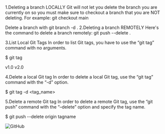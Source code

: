 1.Deleting a branch LOCALLY
Git will not let you delete the branch you are currently on so you must make sure to checkout a branch that you are NOT deleting. For example: git checkout main

Delete a branch with git branch -d <branch>.
2.Deleting a branch REMOTELY
Here's the command to delete a branch remotely: git push <remote> --delete <branch>.

3.List Local Git Tags
In order to list Git tags, you have to use the “git tag” command with no arguments.

$ git tag

v1.0
v2.0

4.Delete a local Git tag
In order to delete a local Git tag, use the “git tag” command with the “-d” option.

$ git tag -d <tag_name>

5.Delete a remote Git tag
In order to delete a remote Git tag, use the “git push” command with the “–delete” option and specify the tag name.

$ git push --delete origin tagname

![GitHub](https://1000logos.net/wp-content/uploads/2021/05/GitHub-logo.png)
